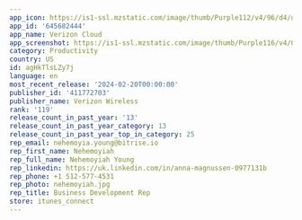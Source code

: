 ```yaml
---
app_icon: https://is1-ssl.mzstatic.com/image/thumb/Purple112/v4/96/d4/d6/96d4d684-5774-90ae-75e8-4cff2b3ecd97/AppIcon-0-1x_U007emarketing-0-10-0-85-220-0.png/1024x1024bb.png
app_id: '645682444'
app_name: Verizon Cloud
app_screenshot: https://is1-ssl.mzstatic.com/image/thumb/Purple116/v4/05/23/e1/0523e1f8-e544-9e67-29b5-15c276fc0a20/b6a89433-23c6-4751-bb33-c8266fc9af72_Verizon_Cloud_-_6.5__iOS_-_Screen_1.png/1284x2778bb.png
category: Productivity
country: US
id: agHkTlsLZy7j
language: en
most_recent_release: '2024-02-20T00:00:00'
publisher_id: '411772703'
publisher_name: Verizon Wireless
rank: '119'
release_count_in_past_year: '13'
release_count_in_past_year_category: 13
release_count_in_past_year_top_in_category: 25
rep_email: nehemoyia.young@bitrise.io
rep_first_name: Nehemoyiah
rep_full_name: Nehemoyiah Young
rep_linkedin: https://uk.linkedin.com/in/anna-magnussen-0977131b
rep_phone: +1 512-577-4531
rep_photo: nehemoyiah.jpg
rep_title: Business Development Rep
store: itunes_connect
---
```

